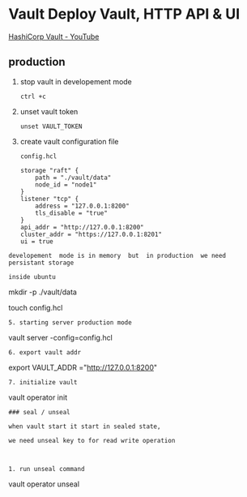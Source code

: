 # Vault Deploy Vault, HTTP API & UI

[HashiCorp Vault - YouTube](https://www.youtube.com/playlist?list=PL7iMyoQPMtAP7XeXabzWnNKGkCex1C_3C)

## production

1. stop vault in developement mode
   
   ```
   ctrl +c 
   ```

2. unset vault token 
   
   ```
   unset VAULT_TOKEN
   ```

3. create vault configuration file
   
   `config.hcl`
   
   ```
   storage "raft" {
       path = "./vault/data"
       node_id = "node1"
   }
   listener "tcp" {
       address = "127.0.0.1:8200"
       tls_disable = "true"
   }
   api_addr = "http://127.0.0.1:8200"
   cluster_addr = "https://127.0.0.1:8201"
   ui = true  
   ```

```
developement  mode is in memory  but  in production  we need persistant storage

inside ubuntu 
```

mkdir -p ./vault/data

touch config.hcl

```
5. starting server production mode
```

   vault server -config=config.hcl

```
6. export vault addr
```

export VAULT_ADDR ="http://127.0.0.1:8200"

```
7. initialize vault 
```

vault operator init 

```
### seal / unseal

when vault start it start in sealed state, 

we need unseal key to for read write operation



1. run unseal command 
```

vault operator unseal

```

```
